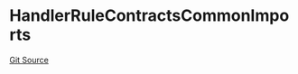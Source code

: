 # HandlerRuleContractsCommonImports
[Git Source](https://github.com/thrackle-io/tron/blob/4e6a814efa6ccf934f63826b54087808a311218d/src/client/token/handler/ruleContracts/HandlerRuleContractsCommonImports.sol)


